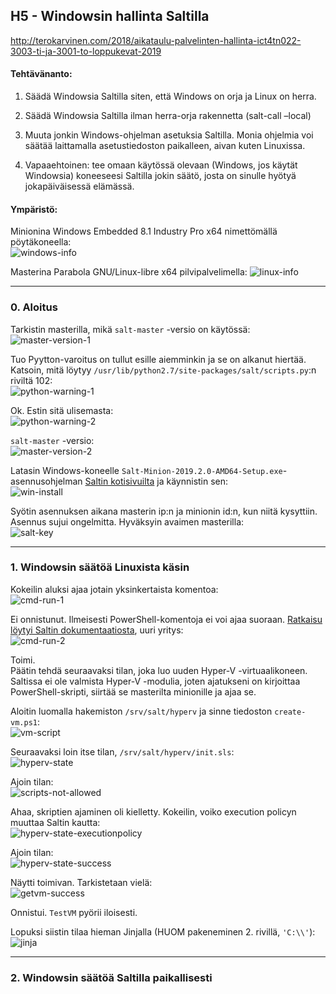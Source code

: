 ## H5 - Windowsin hallinta Saltilla

http://terokarvinen.com/2018/aikataulu-palvelinten-hallinta-ict4tn022-3003-ti-ja-3001-to-loppukevat-2019

#### Tehtävänanto:

1. Säädä Windowsia Saltilla siten, että Windows on orja ja Linux on herra.

2. Säädä Windowsia Saltilla ilman herra-orja rakennetta (salt-call –local)

3. Muuta jonkin Windows-ohjelman asetuksia Saltilla. Monia ohjelmia voi säätää laittamalla asetustiedoston paikalleen, aivan kuten Linuxissa.

4. Vapaaehtoinen: tee omaan käytössä olevaan (Windows, jos käytät Windowsia) koneeseesi Saltilla jokin säätö, josta on sinulle hyötyä jokapäiväisessä elämässä.

#### Ympäristö:

Minionina Windows Embedded 8.1 Industry Pro x64 nimettömällä pöytäkoneella:\
![windows-info](/assignments/H5/images/win-info.png)

Masterina Parabola GNU/Linux-libre x64 pilvipalvelimella:
![linux-info](/assignments/H5/images/linux-info.png)

---

### 0. Aloitus

Tarkistin masterilla, mikä `salt-master` -versio on käytössä:\
![master-version-1](/assignments/H5/images/master-version-1.png)

Tuo Pyytton-varoitus on tullut esille aiemminkin ja se on alkanut hiertää. Katsoin, mitä löytyy `/usr/lib/python2.7/site-packages/salt/scripts.py`:n riviltä 102:\
![python-warning-1](/assignments/H5/images/python-warning-1.png)

Ok. Estin sitä ulisemasta:\
![python-warning-2](/assignments/H5/images/python-warning-2.png)

`salt-master` -versio:\
![master-version-2](/assignments/H5/images/master-version-2.png)

Latasin Windows-koneelle `Salt-Minion-2019.2.0-AMD64-Setup.exe`-asennusohjelman [Saltin kotisivuilta](https://docs.saltstack.com/en/latest/topics/installation/windows.html) ja käynnistin sen:\
![win-install](/assignments/H5/images/win-install.png)

Syötin asennuksen aikana masterin ip:n ja minionin id:n, kun niitä kysyttiin.\
Asennus sujui ongelmitta. Hyväksyin avaimen masterilla:\
![salt-key](/assignments/H5/images/salt-key.png)

---

### 1. Windowsin säätöä Linuxista käsin

Kokeilin aluksi ajaa jotain yksinkertaista komentoa:\
![cmd-run-1](/assignments/H5/images/cmd-run-1.png)

Ei onnistunut. Ilmeisesti PowerShell-komentoja ei voi ajaa suoraan. [Ratkaisu löytyi Saltin dokumentaatiosta](https://docs.saltstack.com/en/latest/ref/modules/all/salt.modules.cmdmod.html), uuri yritys:\
![cmd-run-2](/assignments/H5/images/cmd-run-2.png)

Toimi.\
Päätin tehdä seuraavaksi tilan, joka luo uuden Hyper-V -virtuaalikoneen. Saltissa ei ole valmista Hyper-V -modulia, joten ajatukseni on kirjoittaa PowerShell-skripti, siirtää se masterilta minionille ja ajaa se.

Aloitin luomalla hakemiston `/srv/salt/hyperv` ja sinne tiedoston `create-vm.ps1`:\
![vm-script](/assignments/H5/images/vm-script.png)

Seuraavaksi loin itse tilan, `/srv/salt/hyperv/init.sls`:\
![hyperv-state](/assignments/H5/images/hyperv-state.png)

Ajoin tilan:\
![scripts-not-allowed](/assignments/H5/images/scripts-not-allowed.png)

Ahaa, skriptien ajaminen oli kielletty. Kokeilin, voiko execution policyn muuttaa Saltin kautta:\
![hyperv-state-executionpolicy](/assignments/H5/images/hyperv-state-executionpolicy.png)

Ajoin tilan:\
![hyperv-state-success](/assignments/H5/images/hyperv-state-success.png)

Näytti toimivan. Tarkistetaan vielä:\
![getvm-success](/assignments/H5/images/getvm-success.png)

Onnistui. `TestVM` pyörii iloisesti.

Lopuksi siistin tilaa hieman Jinjalla (HUOM pakeneminen 2. rivillä, `'C:\\'`):\
![jinja](/assignments/H5/images/jinja.png)

---

### 2. Windowsin säätöä Saltilla paikallisesti


